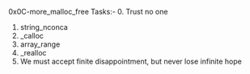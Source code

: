 0x0C-more_malloc_free
Tasks:-
0. Trust no one
1. string_nconca
2. _calloc
3. array_range
4. _realloc
5. We must accept finite disappointment, but never lose infinite hope
